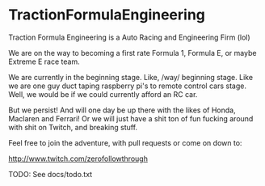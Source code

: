 # TractionFormulaEngineering

Traction Formula Engineering is a Auto Racing and Engineering Firm (lol)

We are on the way to becoming a first rate Formula 1, Formula E, or maybe Extreme E
race team. 

We are currently in the beginning stage.  Like, /way/ beginning stage. Like we are 
one guy duct taping raspberry pi's to remote control cars stage. Well, we would be
if we could currently afford an RC car.

But we persist!  And will one day be up there with the likes of Honda, Maclaren and Ferrari!
Or we will just have a shit ton of fun fucking around with shit on Twitch, and breaking
stuff.

Feel free to join the adventure, with pull requests or come on down to:

http://www.twitch.com/zerofollowthrough

TODO:
	See docs/todo.txt

